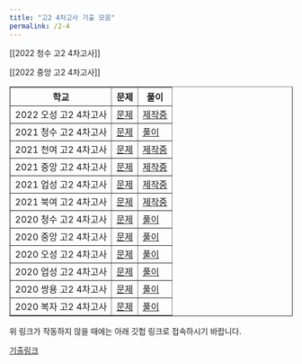 ```yaml
---
title: "고2 4차고사 기출 모음"
permalink: /2-4
---
```

[[2022 청수 고2 4차고사]]

[[2022 중앙 고2 4차고사]]

<table border="1">
<th>학교</th> <th>문제</th> <th>풀이</th> 
  <tr>
	<td>2022 오성 고2 4차고사</td>
    <td><a href="/pdf/test2nd/2022/2022 오성 고2 4차고사.pdf">문제</a></td>
    <td><a href="/pdf/test2nd/2022풀이/%5B풀이%5D 2022 오성 고2 4차고사.pdf">제작중</a></td>
  </tr>
    <tr>
	<td>2021 청수 고2 4차고사</td>
    <td><a href="/pdf/test2nd/2021/2021 청수 고2 4차고사.pdf">문제</a></td>
    <td><a href="/pdf/test2nd/2021풀이/%5B풀이%5D 2021 청수 고2 4차고사.pdf">풀이</a></td>
  </tr>
    <tr>
	<td>2021 천여 고2 4차고사</td>
    <td><a href="/pdf/test2nd/2021/2021 천여 고2 4차고사.pdf">문제</a></td>
    <td><a href="/pdf/test2nd/2021풀이/%5B풀이%5D 2021 천여 고2 4차고사.pdf">제작중</a></td>
  </tr>
    <tr>
	<td>2021 중앙 고2 4차고사</td>
    <td><a href="/pdf/test2nd/2021/2021 중앙 고2 4차고사.pdf">문제</a></td>
    <td><a href="/pdf/test2nd/2021풀이/%5B풀이%5D 2021 중앙 고2 4차고사.pdf">제작중</a></td>
  </tr>
    <tr>
	<td>2021 업성 고2 4차고사</td>
    <td><a href="/pdf/test2nd/2021/2021 업성 고2 4차고사.pdf">문제</a></td>
    <td><a href="/pdf/test2nd/2021풀이/%5B풀이%5D 2021 업성 고2 4차고사.pdf">제작중</a></td>
  </tr>
    <tr>
	<td>2021 북여 고2 4차고사</td>
    <td><a href="/pdf/test2nd/2021/2021 북여 고2 4차고사.pdf">문제</a></td>
    <td><a href="/pdf/test2nd/2021풀이/%5B풀이%5D 2021 북여 고2 4차고사.pdf">제작중</a></td>
  </tr>
    <tr>
	<td>2020 청수 고2 4차고사</td>
    <td><a href="/pdf/test2nd/2020/2020 청수 고2 4차고사.pdf">문제</a></td>
    <td><a href="/pdf/test2nd/2020풀이/%5B풀이%5D 2020 청수 고2 4차고사.pdf">풀이</a></td>
  </tr>
    <tr>
	<td>2020 중앙 고2 4차고사</td>
    <td><a href="/pdf/test2nd/2020/2020 중앙 고2 4차고사.pdf">문제</a></td>
    <td><a href="/pdf/test2nd/2020풀이/%5B풀이%5D 2020 중앙 고2 4차고사.pdf">풀이</a></td>
  </tr>
    <tr>
	<td>2020 오성 고2 4차고사</td>
    <td><a href="/pdf/test2nd/2020/2020 오성 고2 4차고사.pdf">문제</a></td>
    <td><a href="/pdf/test2nd/2020풀이/%5B풀이%5D 2020 오성 고2 4차고사.pdf">풀이</a></td>
  </tr>
    <tr>
	<td>2020 업성 고2 4차고사</td>
    <td><a href="/pdf/test2nd/2020/2020 업성 고2 4차고사.pdf">문제</a></td>
    <td><a href="/pdf/test2nd/2020풀이/%5B풀이%5D 2020 업성 고2 4차고사.pdf">풀이</a></td>
  </tr>
    <tr>
	<td>2020 쌍용 고2 4차고사</td>
    <td><a href="/pdf/test2nd/2020/2020 쌍용 고2 4차고사.pdf">문제</a></td>
    <td><a href="/pdf/test2nd/2020풀이/%5B풀이%5D 2020 쌍용 고2 4차고사.pdf">풀이</a></td>
  </tr>
    <tr>
	<td>2020 복자 고2 4차고사</td>
    <td><a href="/pdf/test2nd/2020/2020 복자 고2 4차고사.pdf">문제</a></td>
    <td><a href="/pdf/test2nd/2020풀이/%5B풀이%5D 2020 복자 고2 4차고사.pdf">풀이</a></td>
  </tr>
 </table>

위 링크가 작동하지 않을 때에는 아래 깃헙 링크로 접속하시기 바랍니다.

[기출링크](https://github.com/gwandae/test/tree/main/pdf/test2nd)